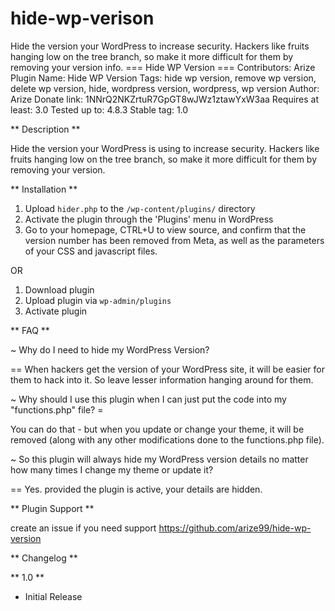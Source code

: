 # hide-wp-verison
Hide the version your WordPress to increase security. Hackers like fruits hanging low on the tree branch, so make it more difficult for them by removing   your version info.
=== Hide WP Version ===
Contributors: Arize	
Plugin Name: Hide WP Version
Tags: hide wp version, remove wp version, delete wp version, hide, wordpress version, wordpress, wp version
Author: Arize
Donate link: 1NNrQ2NKZrtuR7GpGT8wJWz1ztawYxW3aa
Requires at least: 3.0
Tested up to: 4.8.3
Stable tag: 1.0

** Description **

Hide the version your WordPress is using to increase security. Hackers like fruits hanging low on the tree branch, so make it more difficult for them by removing your version.

** Installation **

1. Upload `hider.php` to the `/wp-content/plugins/` directory
2. Activate the plugin through the 'Plugins' menu in WordPress
3. Go to your homepage, CTRL+U to view source, and confirm that the version number has been removed from Meta, as well as the parameters of your CSS and javascript files.

OR 

1. Download plugin
2. Upload plugin via `wp-admin/plugins`
3. Activate plugin

** FAQ **

~ Why do I need to hide my WordPress Version?

== When hackers get the version of your WordPress site, it will be easier for them to hack into it. So leave lesser information hanging around for them.

~ Why should I use this plugin when I can just put the code into my "functions.php" file? =

You can do that - but when you update or change your theme, it will be removed (along with any other modifications done to the functions.php file).

~ So this plugin will always hide my WordPress version details no matter how many times I change my theme or update it?

== Yes. provided the plugin is active, your details are hidden.


** Plugin Support **

create an issue if you need support
https://github.com/arize99/hide-wp-version

** Changelog **

** 1.0 **
* Initial Release
